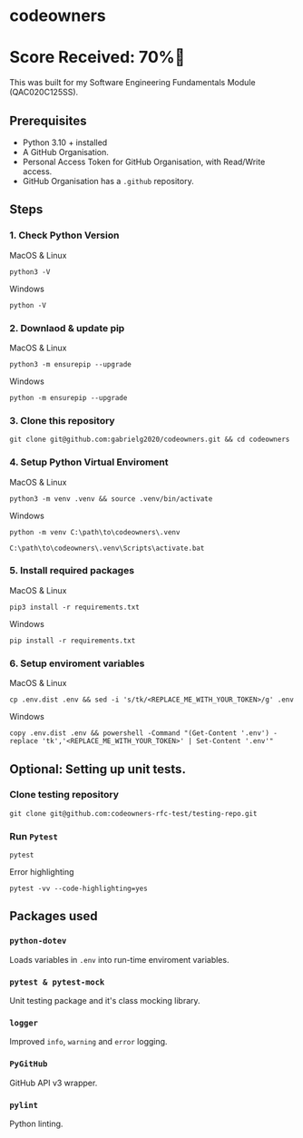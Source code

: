 # codeowners

# Score Received: 70%🎉

This was built for my Software Engineering Fundamentals Module (QAC020C125SS).

## Prerequisites

- Python 3.10 + installed
- A GitHub Organisation.
- Personal Access Token for GitHub Organisation, with Read/Write access.
- GitHub Organisation has a `.github` repository.

## Steps

### 1. Check Python Version

MacOS & Linux
```shell
python3 -V
```
Windows
```shell
python -V
```

### 2. Downlaod & update pip

MacOS & Linux
```shell
python3 -m ensurepip --upgrade
```
Windows
```shell
python -m ensurepip --upgrade
```

### 3. Clone this repository
```shell
git clone git@github.com:gabrielg2020/codeowners.git && cd codeowners
```

### 4. Setup Python Virtual Enviroment

MacOS & Linux
```shell
python3 -m venv .venv && source .venv/bin/activate
```
Windows
```shell
python -m venv C:\path\to\codeowners\.venv
```
```shell
C:\path\to\codeowners\.venv\Scripts\activate.bat
```

### 5. Install required packages

MacOS & Linux
```shell
pip3 install -r requirements.txt
```
Windows
```shell
pip install -r requirements.txt
```

### 6. Setup enviroment variables

MacOS & Linux
```shell
cp .env.dist .env && sed -i 's/tk/<REPLACE_ME_WITH_YOUR_TOKEN>/g' .env
```
Windows
```shell
copy .env.dist .env && powershell -Command "(Get-Content '.env') -replace 'tk','<REPLACE_ME_WITH_YOUR_TOKEN>' | Set-Content '.env'"
```

## Optional: Setting up unit tests.

### Clone testing repository

```shell
git clone git@github.com:codeowners-rfc-test/testing-repo.git
```

### Run `Pytest`

```shell
pytest
```

Error highlighting
```shell
pytest -vv --code-highlighting=yes
```

## Packages used

### `python-dotev`

Loads variables in `.env` into run-time enviroment variables.

### `pytest & pytest-mock`

Unit testing package and it's class mocking library.

### `logger`

Improved `info`, `warning` and `error` logging.

### `PyGitHub`

GitHub API v3 wrapper.

### `pylint`

Python linting.
